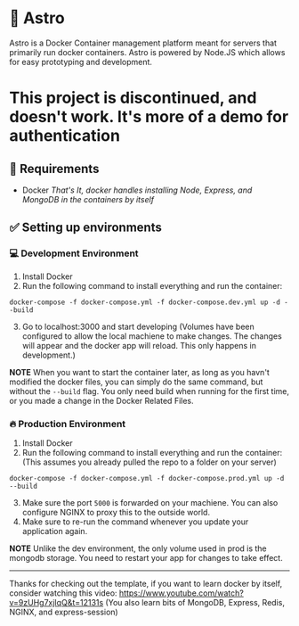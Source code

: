 # 🚀 Astro
Astro is a Docker Container management platform meant for servers that primarily run docker containers. Astro is powered by Node.JS which allows for easy prototyping and development.

# This project is discontinued, and doesn't work. It's more of a demo for authentication

## 📝 Requirements
- Docker
*That's It, docker handles installing Node, Express, and MongoDB in the containers by itself*

## ✅ Setting up environments

### 💻 Development Environment
1. Install Docker
2. Run the following command to install everything and run the container:
```
docker-compose -f docker-compose.yml -f docker-compose.dev.yml up -d --build
```
3. Go to localhost:3000 and start developing (Volumes have been configured to allow the local machiene to make changes. The changes will appear and the docker app will reload. This only happens in development.)

**NOTE**
When you want to start the container later, as long as you havn't modified the docker files, you can simply do the same command, but without the `--build` flag.
You only need build when running for the first time, or you made a change in the Docker Related Files.

### 🔥 Production Environment
1. Install Docker
2. Run the following command to install everything and run the container: (This assumes you already pulled the repo to a folder on your server)
```
docker-compose -f docker-compose.yml -f docker-compose.prod.yml up -d --build
```
3. Make sure the port `5000` is forwarded on your machiene. You can also configure NGINX to proxy this to the outside world.
4. Make sure to re-run the command whenever you update your application again.

**NOTE**
Unlike the dev environment, the only volume used in prod is the mongodb storage. You need to restart your app for changes to take effect.

<hr></hr>

Thanks for checking out the template, if you want to learn docker by itself, consider watching this video:
https://www.youtube.com/watch?v=9zUHg7xjIqQ&t=12131s (You also learn bits of MongoDB, Express, Redis, NGINX, and express-session)
